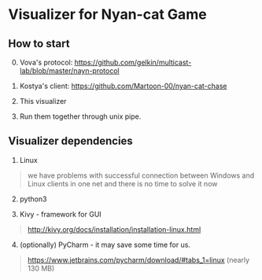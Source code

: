 Visualizer for Nyan-cat Game
============================

How to start
------------

0. Vova's protocol: https://github.com/gelkin/multicast-lab/blob/master/nayn-protocol

1. Kostya's client: https://github.com/Martoon-00/nyan-cat-chase

2. This visualizer

3. Run them together through unix pipe.

Visualizer dependencies
------------------------

1. Linux
> we have problems with successful connection between Windows and Linux clients in one net
> and there is no time to solve it now

2. python3

3. Kivy - framework for GUI
> http://kivy.org/docs/installation/installation-linux.html

4. (optionally) PyCharm - it may save some time for us.
> https://www.jetbrains.com/pycharm/download/#tabs_1=linux
> (nearly 130 MB)
